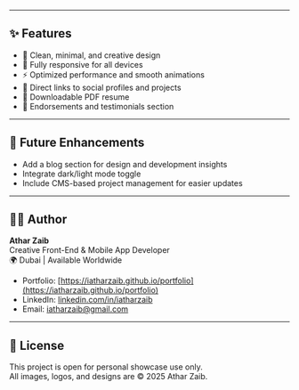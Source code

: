 
---

## ✨ Features

- 🎨 Clean, minimal, and creative design  
- 📱 Fully responsive for all devices  
- ⚡ Optimized performance and smooth animations  
- 🔗 Direct links to social profiles and projects  
- 📃 Downloadable PDF resume  
- 💬 Endorsements and testimonials section  

---

## 🧠 Future Enhancements

- Add a blog section for design and development insights  
- Integrate dark/light mode toggle  
- Include CMS-based project management for easier updates  

---

## 🧑‍💻 Author

**Athar Zaib**  
Creative Front-End & Mobile App Developer  
🌍 Dubai | Available Worldwide  

- Portfolio: [https://iatharzaib.github.io/portfolio](https://iatharzaib.github.io/portfolio)  
- LinkedIn: [linkedin.com/in/iatharzaib](https://linkedin.com/in/iatharzaib)  
- Email: iatharzaib@gmail.com 

---

## 📜 License

This project is open for personal showcase use only.  
All images, logos, and designs are © 2025 Athar Zaib.
